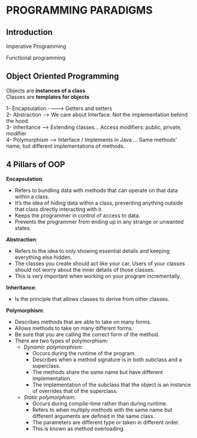 # PROGRAMMING PARADIGMS

## Introduction

Imperative Programming

Functional programming

## Object Oriented Programming

Objects are **instances of a class** <br>
Classes are **templates for objects**

1- Encapsulation ----> Getters and setters <br>
2- Abstraction --> We care about Interface. Not the implementation behind the hood.<br>
3- Inheritance --> Extending classes... Access modifiers: public, private, modifier<br>
4- Polymorphism --> Interface / Implements in Java ... Same methods' name, but different implementations of methods.<br>

## 4 Pillars of OOP

**Encapsulation**:

- Refers to bundling data with methods that can operate on that data within a class.
- It’s the idea of hiding data within a class, preventing anything outside that class directly interacting with it.
- Keeps the programmer in control of access to data.
- Prevents the programmer from ending up in any strange or unwanted states.

**Abstraction**:

- Refers to the idea to only showing essential details and keeping everything else hidden.
- The classes you create should act like your car. Users of your classes should not worry about the inner details of those classes.
- This is very important when working on your program incrementally.

**Inheritance**:

- Is the principle that allows classes to derive from other classes.

**Polymorphism**:

- Describes methods that are able to take on many forms.
- Allows methods to take on many different forms.
- Be sure that you are calling the correct form of the method.
- There are two types of polymorphism:
  - _Dynamic polymorphism_:
    - Occurs during the runtime of the program.
    - Describes when a method signature is in both subclass and a superclass.
    - The methods share the same name but have different implementation.
    - The implementation of the subclass that the object is an instance of overrides that of the superclass.
  - _Static polymorphism_:
    - Occurs during compile-time rather than during runtime.
    - Refers to when multiply methods with the same name but different arguments are defined in the same class.
    - The parameters are different type or taken in different order.
    - This is known as method overloading.
